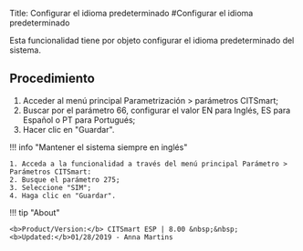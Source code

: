 Title: Configurar el idioma predeterminado 
#Configurar el idioma predeterminado

Esta funcionalidad tiene por objeto configurar el idioma predeterminado del sistema.  

Procedimiento
---------

1. Acceder al menú principal Parametrización > parámetros CITSmart;   
2. Buscar por el parámetro 66, configurar el valor EN para Inglés, ES para Español o PT para Portugués;
3. Hacer clic en "Guardar".


!!! info "Mantener el sistema siempre en inglés"  

    1. Acceda a la funcionalidad a través del menú principal Parámetro > Parámetros CITSmart:   
    2. Busque el parámetro 275; 
    3. Seleccione "SIM";
    4. Haga clic en "Guardar".



!!! tip "About"

    <b>Product/Version:</b> CITSmart ESP | 8.00 &nbsp;&nbsp;
    <b>Updated:</b>01/28/2019 - Anna Martins



